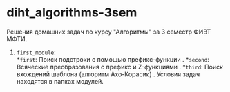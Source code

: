 # diht_algorithms-3sem
Решения домашних задач по курсу "Алгоритмы" за 3 семестр ФИВТ МФТИ.  
1. `first_module`:  
*`first`: Поиск подстроки с помощью префикс-функции . 
*`second`: Всяческие преобразования с префикс и Z-функциями . 
*`third`: Поиск вхождений шаблона (алгоритм Ахо-Корасик) . 
Условия задач находятся в папках модулей.
